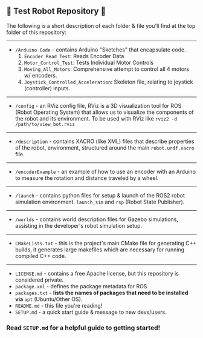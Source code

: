 ## 🤖 Test Robot Repository 🤖

The following is a short description of each folder & file you'll find at the top folder of this repository:

<hr>

* `/Arduino Code` - contains Arduino "Sketches" that encapsulate code.
    1. `Encoder_Read_Test`: Reads Encoder Data
    2. `Motor_Control_Test`: Tests Individual Motor Controls
    3. `Moving_All_Motors`: Comprehensive attempt to control all 4 motors w/ encoders.
	4. `Joystick_Controlled_Acceleration`: Skeleton file, relating to joystick (controller) inputs.

<hr>

* `/config` - an RViz config file, RViz is a 3D visualization tool for ROS (Robot Operating System) that allows us to visualize the components of the robot and its environment. To be used with RViz like `rviz2 -d /path/to/view_bot.rviz`

<hr>

* `/description` - contains XACRO (like XML) files that describe properties of the robot, environment, structured around the main `robot.urdf.xacro` file.

<hr>

* `/encoderExample` - an example of how to use an encoder with an Arduino to measure the rotation and distance traveled by a wheel.

<hr>

* `/launch` - contains python files for setup & launch of the ROS2 robot simulation environment. `launch_sim` and `rsp` (Robot State Publisher).

<hr>

* `/worlds` - contains world description files for Gazebo simulations, assisting in the developer's robot simulation setup.

<hr>

* `CMakeLists.txt` - this is the project's main CMake file for generating C++ builds, it generates large makefiles which are necessary for running compiled C++ code.

<hr> 

* `LICENSE.md` - contains a free Apache license, but this repository is considered private.
* `package.xml` - defines the package metadata for ROS.
* `packages.txt` - **lists the names of packages that need to be installed via** `apt` (Ubuntu/Other OS).
* `README.md` - this file you're reading!
* `SETUP.md` - a quick start guide & message to new devs/users.

### Read `SETUP.md` for a helpful guide to getting started!